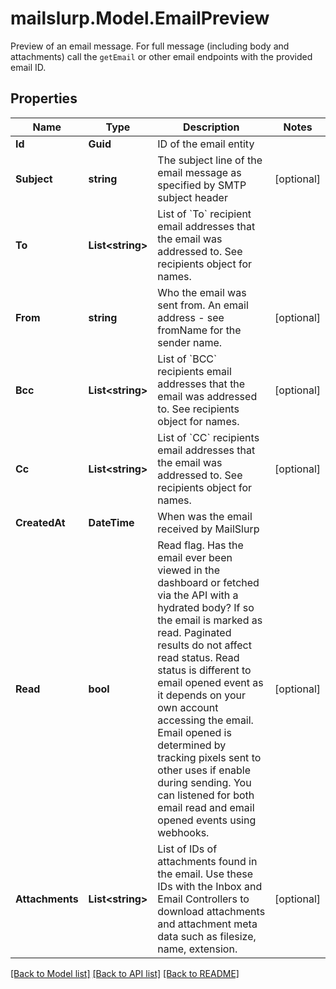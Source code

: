 # mailslurp.Model.EmailPreview
Preview of an email message. For full message (including body and attachments) call the `getEmail` or other email endpoints with the provided email ID.
## Properties

Name | Type | Description | Notes
------------ | ------------- | ------------- | -------------
**Id** | **Guid** | ID of the email entity | 
**Subject** | **string** | The subject line of the email message as specified by SMTP subject header | [optional] 
**To** | **List&lt;string&gt;** | List of &#x60;To&#x60; recipient email addresses that the email was addressed to. See recipients object for names. | 
**From** | **string** | Who the email was sent from. An email address - see fromName for the sender name. | [optional] 
**Bcc** | **List&lt;string&gt;** | List of &#x60;BCC&#x60; recipients email addresses that the email was addressed to. See recipients object for names. | [optional] 
**Cc** | **List&lt;string&gt;** | List of &#x60;CC&#x60; recipients email addresses that the email was addressed to. See recipients object for names. | [optional] 
**CreatedAt** | **DateTime** | When was the email received by MailSlurp | 
**Read** | **bool** | Read flag. Has the email ever been viewed in the dashboard or fetched via the API with a hydrated body? If so the email is marked as read. Paginated results do not affect read status. Read status is different to email opened event as it depends on your own account accessing the email. Email opened is determined by tracking pixels sent to other uses if enable during sending. You can listened for both email read and email opened events using webhooks. | [optional] 
**Attachments** | **List&lt;string&gt;** | List of IDs of attachments found in the email. Use these IDs with the Inbox and Email Controllers to download attachments and attachment meta data such as filesize, name, extension. | [optional] 

[[Back to Model list]](../README#documentation-for-models) [[Back to API list]](../README#documentation-for-api-endpoints) [[Back to README]](../README)

